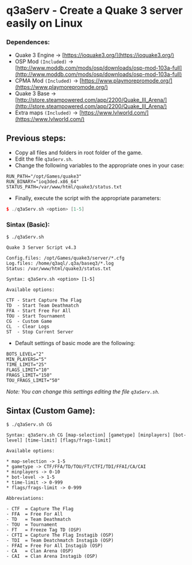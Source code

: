 q3aServ - Create a Quake 3 server easily on Linux
=================================================

### Dependences:

  * Quake 3 Engine -> [https://ioquake3.org/](https://ioquake3.org/)
  * OSP Mod `(Included)` -> [http://www.moddb.com/mods/osp/downloads/osp-mod-103a-full](http://www.moddb.com/mods/osp/downloads/osp-mod-103a-full)
  * CPMA Mod `(Included)` -> [https://www.playmorepromode.org/](https://www.playmorepromode.org/)
  * Quake 3 Base -> [http://store.steampowered.com/app/2200/Quake_III_Arena/](http://store.steampowered.com/app/2200/Quake_III_Arena/)
  * Extra maps `(Included)` -> [https://www.lvlworld.com/](https://www.lvlworld.com/)

## Previous steps:

  * Copy all files and folders in root folder of the game.
  * Edit the file `q3aServ.sh`.
  * Change the following variables to the appropriate ones in your case:
  
 ```shell
 RUN_PATH="/opt/Games/quake3"
 RUN_BINARY="ioq3ded.x86_64"
 STATUS_PATH=/var/www/html/quake3/status.txt
 ```

- Finally, execute the script with the appropriate parameters:
  
 ```cpp
 $ ./q3aServ.sh <option> [1-5]
 ```
    
### Sintax (Basic):

 ```shell
 $ ./q3aServ.sh
  
 Quake 3 Server Script v4.3
  
 Config.files: /opt/Games/quake3/server/*.cfg
 Log.files: /home/q3aql/.q3a/baseq3/*.log
 Status: /var/www/html/quake3/status.txt
  
 Syntax: q3aServ.sh <option> [1-5]
  
 Available options:
  
 CTF - Start Capture The Flag
 TD  - Start Team Deathmatch
 FFA - Start Free For All
 TOU - Start Tournament
 CG  - Custom Game
 CL  - Clear Logs
 ST  - Stop Current Server
 ```
    
* Default settings of basic mode are the following:

 ```shell
 BOTS_LEVEL="2"
 MIN_PLAYERS="5"
 TIME_LIMIT="25"
 FLAGS_LIMIT="10"
 FRAGS_LIMIT="150"
 TOU_FRAGS_LIMIT="50"
 ```
    
_Note: You can change this settings editing the file `q3aServ.sh`._
    
## Sintax (Custom Game):

 ```shell
 $ ./q3aServ.sh CG

 Syntax: q3aServ.sh CG [map-selection] [gametype] [minplayers] [bot-level] [time-limit] [flags/frags-limit]

 Available options:

 * map-selection -> 1-5
 * gametype -> CTF/FFA/TD/TOU/FT/CTFI/TDI/FFAI/CA/CAI
 * minplayers -> 0-10
 * bot-level -> 1-5
 * time-limit -> 0-999
 * flags/frags-limit -> 0-999

 Abbreviations:

 - CTF  = Capture The Flag
 - FFA  = Free For All
 - TD   = Team Deathmatch
 - TOU  = Tournament
 - FT   = Freeze Tag TD (OSP)
 - CFTI = Capture The Flag Instagib (OSP)
 - TDI  = Team Deatchmatch Instagib (OSP)
 - FFAI = Free For All Instagib (OSP)
 - CA   = Clan Arena (OSP)
 - CAI  = Clan Arena Instagib (OSP)
 ```
